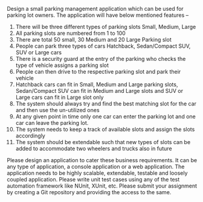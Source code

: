 Design a small parking management application which can be used for parking lot owners. 
The application will have below mentioned features –

1. There will be three different types of parking slots Small, Medium, Large
2. All parking slots are numbered from 1 to 100
3. There are total 50 small, 30 Medium and 20 Large Parking slot
4. People can park three types of cars Hatchback, Sedan/Compact SUV, SUV or Large cars
5. There is a security guard at the entry of the parking who checks the type of vehicle assigns a
parking slot
6. People can then drive to the respective parking slot and park their vehicle
7. Hatchback cars can fit in Small, Medium and Large parking slots, Sedan/Compact SUV can fit
in Medium and Large slots and SUV or Large cars can fit in Large slot only
8. The system should always try and find the best matching slot for the car and then use the
un-utilized ones
9. At any given point in time only one car can enter the parking lot and one car can leave the
parking lot.
10. The system needs to keep a track of available slots and assign the slots accordingly
11. The system should be extendable such that new types of slots can be added to
accommodate two wheelers and trucks also in future

Please design an application to cater these business requirements. It can be any type of application,
a console application or a web application. The application needs to be highly scalable, extendable,
testable and loosely coupled application. Please write unit test cases using any of the test
automation framework like NUnit, XUnit, etc. Please submit your assignment by creating a Git
repository and providing the access to the same.